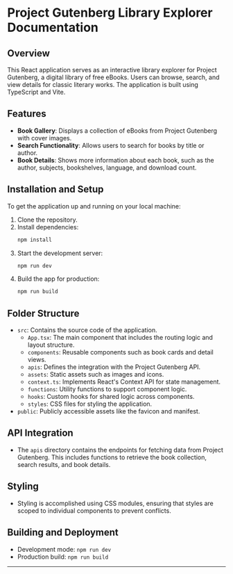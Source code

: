 
# Project Gutenberg Library Explorer Documentation

## Overview

This React application serves as an interactive library explorer for Project Gutenberg, a digital library of free eBooks. Users can browse, search, and view details for classic literary works. The application is built using TypeScript and Vite.

## Features

- **Book Gallery**: Displays a collection of eBooks from Project Gutenberg with cover images. 
- **Search Functionality**: Allows users to search for books by title or author.
- **Book Details**: Shows more information about each book, such as the author, subjects, bookshelves, language, and download count.

## Installation and Setup

To get the application up and running on your local machine:

1. Clone the repository.
2. Install dependencies:
   ```bash
   npm install
   ```
3. Start the development server:
   ```bash
   npm run dev
   ```
4. Build the app for production:
   ```bash
   npm run build
   ```

## Folder Structure

- `src`: Contains the source code of the application.
  - `App.tsx`: The main component that includes the routing logic and layout structure.
  - `components`: Reusable components such as book cards and detail views.
  - `apis`: Defines the integration with the Project Gutenberg API.
  - `assets`: Static assets such as images and icons.
  - `context.ts`: Implements React's Context API for state management.
  - `functions`: Utility functions to support component logic.
  - `hooks`: Custom hooks for shared logic across components.
  - `styles`: CSS files for styling the application.
- `public`: Publicly accessible assets like the favicon and manifest. 
## API Integration

- The `apis` directory contains the endpoints for fetching data from Project Gutenberg. This includes functions to retrieve the book collection, search results, and book details.

## Styling

- Styling is accomplished using CSS modules, ensuring that styles are scoped to individual components to prevent conflicts.

## Building and Deployment

- Development mode: `npm run dev`
- Production build: `npm run build`

---

